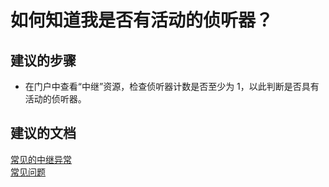 <properties 
    pageTitle="How do I know if I have any active listeners?" 
    description="如何知道我是否有活动的侦听器？" 
    service="microsoft.relay"
    resource="namespaces"
    authors="jtaubensee"
    displayOrder="3"
    selfHelpType="resource"
    supportTopicIds=""
    resourceTags="" 
    productPesIds="16123"
    cloudEnvironments="public,BlackForest,Fairfax" 
/>


# <a name="how-do-i-know-if-i-have-any-active-listeners"></a>如何知道我是否有活动的侦听器？

## <a name="recommended-steps"></a>**建议的步骤**
* 在门户中查看“中继”资源，检查侦听器计数是否至少为 1，以此判断是否具有活动的侦听器。

## <a name="recommended-documents"></a>**建议的文档**
[常见的中继异常](https://azure.microsoft.com/documentation/articles/relay-exceptions)<br>
[常见问题](https://azure.microsoft.com/documentation/articles/relay-faq)


<!--HONumber=Nov16_HO5-->


